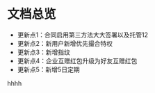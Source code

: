 # 文档总览

* 更新点1：合同启用第三方法大大签署以及托管12
* 更新点2：新用户新增优先撮合特权
* 更新点3：新增指纹
* 更新点4：企业互赠红包升级为好友互赠红包
* 更新点5：新增5日定期

hhhh

